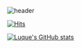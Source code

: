 ![header](https://capsule-render.vercel.app/api?type=waving&color=timeGradient&text=Welcome%20to%20Luque's%20GitHub%20👋&animation=twinkling&fontSize=35&fontAlignY=40&fontAlign=70&height=250)


[![Hits](https://hits.seeyoufarm.com/api/count/incr/badge.svg?url=https%3A%2F%2Fgithub.com%2FLuque4503%2FLuque4503&count_bg=%230CA678&title_bg=%23515353&icon=snapcraft.svg&icon_color=%23F9F6F6&title=hits&edge_flat=false)](https://hits.seeyoufarm.com)    


[![Luque's GitHub stats](https://github-readme-stats.vercel.app/api?username=Luque4503&include_all_commits=true&theme=nord&hide_border=true&count_private=true)](https://github.com/jiholee0/github-readme-stats)
